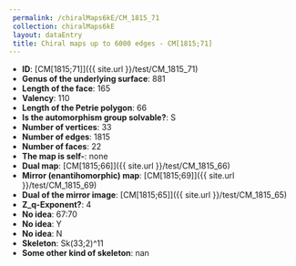 ```yaml
--- 
 permalink: /chiralMaps6kE/CM_1815_71 
 collection: chiralMaps6kE
 layout: dataEntry
 title: Chiral maps up to 6000 edges - CM[1815;71]
---
```


- **ID**: [CM[1815;71]]({{ site.url }}/test/CM_1815_71)
- **Genus of the underlying surface**: 881
- **Length of the face**: 165
- **Valency**: 110
- **Length of the Petrie polygon**: 66
- **Is the automorphism group solvable?**: S
- **Number of vertices**: 33
- **Number of edges**: 1815
- **Number of faces**: 22
- **The map is self-**: none
- **Dual map**: [CM[1815;66]]({{ site.url }}/test/CM_1815_66)
- **Mirror (enantihomorphic) map**: [CM[1815;69]]({{ site.url }}/test/CM_1815_69)
- **Dual of the mirror image**: [CM[1815;65]]({{ site.url }}/test/CM_1815_65)
- **Z_q-Exponent?**: 4
- **No idea**:  67:70
- **No idea**: Y
- **No idea**: N
- **Skeleton**: Sk(33;2)^11
- **Some other kind of skeleton**: nan
